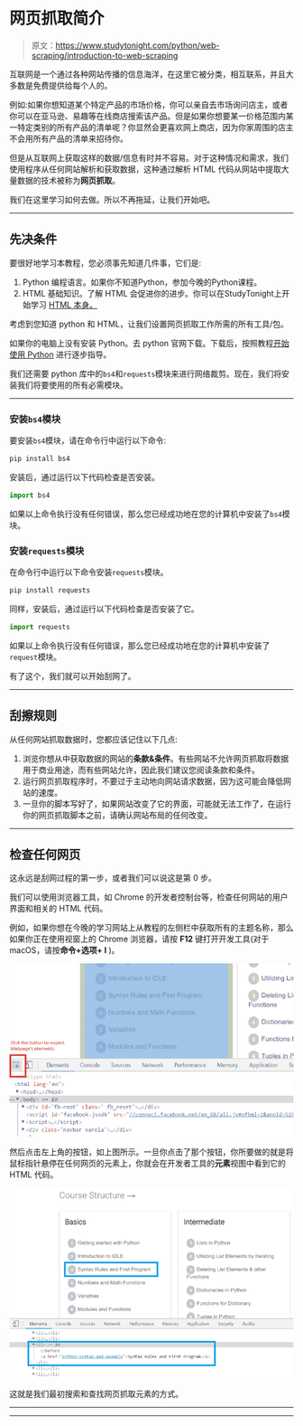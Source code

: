 # 网页抓取简介

> 原文：<https://www.studytonight.com/python/web-scraping/introduction-to-web-scraping>

互联网是一个通过各种网站传播的信息海洋，在这里它被分类，相互联系，并且大多数是免费提供给每个人的。

例如:如果你想知道某个特定产品的市场价格，你可以亲自去市场询问店主，或者你可以在亚马逊、易趣等在线商店搜索该产品。但是如果你想要某一价格范围内某一特定类别的所有产品的清单呢？你显然会更喜欢网上商店，因为你家周围的店主不会用所有产品的清单来招待你。

但是从互联网上获取这样的数据/信息有时并不容易。对于这种情况和需求，我们使用程序从任何网站解析和获取数据，这种通过解析 HTML 代码从网站中提取大量数据的技术被称为**网页抓取**。

我们在这里学习如何去做。所以不再拖延，让我们开始吧。

* * *

## 先决条件

要很好地学习本教程，您必须事先知道几件事，它们是:

1.  Python 编程语言。如果你不知道Python，参加今晚的Python课程。
2.  HTML 基础知识。了解 HTML 会促进你的进步。你可以在StudyTonight上开始学习 [HTML 本身。](https://www.studytonight.com/code/html/)

考虑到您知道 python 和 HTML，让我们设置网页抓取工作所需的所有工具/包。

如果你的电脑上没有安装 Python。去 python 官网下载。下载后，按照教程[开始使用 Python](/python/getting-started-with-python) 进行逐步指导。

我们还需要 python 库中的`bs4`和`requests`模块来进行网络裁剪。现在，我们将安装我们将要使用的所有必需模块。

* * *

### 安装`bs4`模块

要安装`bs4`模块，请在命令行中运行以下命令:

```py
pip install bs4
```

安装后，通过运行以下代码检查是否安装。

```py
import bs4
```

如果以上命令执行没有任何错误，那么您已经成功地在您的计算机中安装了`bs4`模块。

### 安装`requests`模块

在命令行中运行以下命令安装`requests`模块。

```py
pip install requests
```

同样，安装后，通过运行以下代码检查是否安装了它。

```py
import requests
```

如果以上命令执行没有任何错误，那么您已经成功地在您的计算机中安装了`request`模块。

有了这个，我们就可以开始刮网了。

* * *

## 刮擦规则

从任何网站抓取数据时，您都应该记住以下几点:

1.  浏览你想从中获取数据的网站的**条款&条件**。有些网站不允许网页抓取将数据用于商业用途，而有些网站允许，因此我们建议您阅读条款和条件。
2.  运行网页抓取程序时，不要过于主动地向网站请求数据，因为这可能会降低网站的速度。
3.  一旦你的脚本写好了，如果网站改变了它的界面，可能就无法工作了，在运行你的网页抓取脚本之前，请确认网站布局的任何改变。

* * *

## 检查任何网页

这永远是刮网过程的第一步，或者我们可以说这是第 0 步。

我们可以使用浏览器工具，如 Chrome 的开发者控制台等，检查任何网站的用户界面和相关的 HTML 代码。

例如，如果你想在今晚的学习网站上从教程的左侧栏中获取所有的主题名称，那么如果你正在使用视窗上的 Chrome 浏览器，请按 **F12** 键打开开发工具(对于 macOS，请按**命令+选项+ I** )。

![Inspect element for web scraping](img/fdbf8ce70b19ef6ab4f80f83e09736bc.png)

然后点击左上角的按钮，如上图所示。一旦你点击了那个按钮，你所要做的就是将鼠标指针悬停在任何网页的元素上，你就会在开发者工具的**元素**视图中看到它的 HTML 代码。

![Inspect element for web scraping](img/9119cbff8e30ca23c15b9d2eb9cfd395.png)

这就是我们最初搜索和查找网页抓取元素的方式。

* * *

* * *